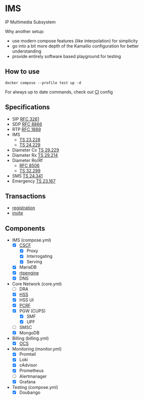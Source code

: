 # IMS
IP Multimedia Subsystem

Why another setup:
- use modern compose features (like interpolation) for simplicity
- go into a bit more depth of the Kamailio configuration for better understanding
- provide entirely software based playground for testing

## How to use

    docker compose --profile test up -d

For always up to date commands, check out [CI](.github/workflows/compose.yml) config


## Specifications
- SIP [RFC 3261](https://www.rfc-editor.org/rfc/rfc3261.html)
- SDP [RFC 8866](https://www.rfc-editor.org/rfc/rfc8866.html)
- RTP [RFC 1889](https://www.rfc-editor.org/rfc/rfc1889.html)
- IMS
  - [TS 23.228](https://www.etsi.org/deliver/etsi_ts/123200_123299/123228/18.07.00_60/ts_123228v180700p.pdf)
  - [TS 24.229](https://www.etsi.org/deliver/etsi_ts/124200_124299/124229/18.06.00_60/ts_124229v180600p.pdf)
- Diameter Cx [TS 29.229](https://www.etsi.org/deliver/etsi_ts/129200_129299/129229/18.01.00_60/ts_129229v180100p.pdf)
- Diameter Rx [TS 29.214](https://www.etsi.org/deliver/etsi_ts/129200_129299/129214/18.03.00_60/ts_129214v180300p.pdf)
- Diameter Ro/Rf
  - [RFC 8506](https://www.rfc-editor.org/rfc/rfc8506.html)
  - [TS 32.299](https://www.etsi.org/deliver/etsi_ts/132200_132299/132299/18.00.00_60/ts_132299v180000p.pdf)
- SMS [TS 24.341](https://www.etsi.org/deliver/etsi_ts/124300_124399/124341/18.00.00_60/ts_124341v180000p.pdf)
- Emergency [TS 23.167](https://www.etsi.org/deliver/etsi_ts/123100_123199/123167/18.02.00_60/ts_123167v180200p.pdf)


## Transactions
- [registration](doc/registration.md)
- [invite](doc/invite.md)


## Components
- IMS (compose.yml)
  - [x] [CSCF](doc/images.md#kamailio-p-cscfi-cscfs-cscf)
    - [x] Proxy
    - [x] Interrogating
    - [x] Serving
  - [x] MariaDB
  - [x] [rtpengine](doc/images.md#rtpengine)
  - [x] DNS
- Core Network (core.yml)
  - [ ] DRA
  - [x] [HSS](doc/images.md#open5gs-hsspcrfpgw)
  - [x] HSS UI
  - [x] [PCRF](doc/images.md#open5gs-hsspcrfpgw)
  - [x] PGW (CUPS)
    - [x] SMF
    - [x] UPF
  - [ ] SMSC
  - [x] MongoDB
- Billing (billing.yml)
  - [x] [OCS](doc/images.md#cgrates-billing)
- Monitoring (monitor.yml)
  - [x] Promtail
  - [x] Loki
  - [x] cAdvisor
  - [x] Prometheus
  - [ ] Alertmanager
  - [x] Grafana
- Testing (compose.yml)
  - [x] Doubango
